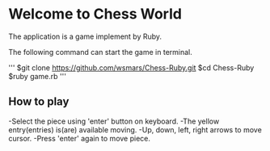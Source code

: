 # Welcome to Chess World

The application is a game implement by Ruby.

The following command can start the game in terminal.

'''
$git clone https://github.com/wsmars/Chess-Ruby.git
$cd Chess-Ruby
$ruby game.rb
'''

## How to play
-Select the piece using 'enter' button on keyboard.
-The yellow entry(entries) is(are) available moving.
-Up, down, left, right arrows to move cursor.
-Press 'enter' again to move piece.
